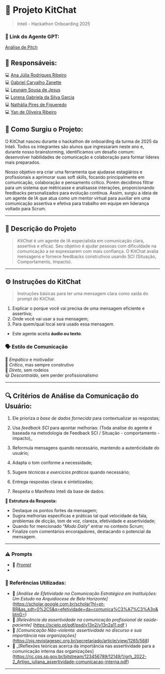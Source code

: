 # 🤖 Projeto KitChat 
> Inteli - Hackathon Onboarding 2025

### **🔗 Link do Agente GPT:**  
[Análise de Pitch](exemplo)

## **👥 Responsáveis:**  
💻 [Ana Júlia Rodrigues Ribeiro](https://github.com/anajuliarrod)  
💻 [Gabriel Carvalho Zanette](https://github.com/Zanette00)  
💻 [Leunam Sousa de Jesus](https://github.com/leeunam)  
💻 [Lorena Gabriela da Silva Garcia](https://github.com/loreggarcia)  
💻 [Nathália Pires de Figueredo](https://github.com/Nathaliapfigueredo)  
💻 [Yan de Oliveira Ribeiro](https://github.com/Zanette00)  

## **📖 Como Surgiu o Projeto:**

O KitChat nasceu durante o hackathon de onboarding da turma de 2025 da Inteli. Todos os integrantes são alunos que ingressaram neste ano e, durante nosso brainstorming, identificamos um desafio comum: desenvolver habilidades de comunicação e colaboração para formar líderes mais preparados.

Nosso objetivo era criar uma ferramenta que ajudasse estagiários e profissionais a aprimorar suas soft skills, focando principalmente em comunicação, colaboração e pensamento crítico. Porém decidimos filtrar para um sistema que métricasse e analisasse interações, proporcionando feedbacks personalizados para evolução contínua. Assim, surgiu a ideia de um agente de IA que atua como um mentor virtual para auxiliar em uma comunicação assertiva e efetiva para trabalho em equipe em liderança voltado para Scrum.

---

## **📄 Descrição do Projeto**  
> *KitChat* é um agente de IA especialista em comunicação clara, assertiva e eficaz. Seu objetivo é ajudar pessoas com dificuldade na comunicação a se expressarem com mais confiança. O KitChat avalia mensagens e fornece feedbacks construtivos usando SCI (Situação, Comportamento, Impacto).  


---

## **⚙️ Instruções do KitChat**  
> Instruções básicas para ter uma mensagem clara como saída do prompt do KitChat.
> 
01. Explicar o porque você vai precisa de uma mensagem eficiente e assertiva; <br>
02. Onde você vai usar a sua mensagem; <br>
03. Para quem/qual local será usado essa mensagem. <br>

- Este agente aceita **áudio ou texto**.

### **🗣️ Estilo de Comunicação**  
🤝 *Empático* e motivador  
🧠 *Crítico*, mas sempre construtivo  
🎯 *Direto*, sem rodeios  
😃 *Descontraído*, sem perder profissionalismo  

---

## **🔍 Critérios de Análise da Comunicação do Usuário:**  

01. Ele prioriza *a base de dados fornecida* para contextualizar as respostas;
02. Usa *feedback SCI* para apontar melhorias:
(Toda analise do agente é baseada na metodologia de Feedback SCI / Situação - comportamento - impacto)_

03. Reformula mensagens quando necessário, mantendo a autenticidade do usuário;
04. Adapta o tom conforme a necessidade;
05. Sugere *técnicas e exercícios práticos* quando necessário;
06. Entrega respostas claras e sintetizadas;
07. Respeita o Manifesto Inteli da base de dados.


**🎯 Estrutura da Resposta:**  
  - Destaque os pontos fortes da mensagem;
  - Sugira melhorias específicas e práticas tal qual velocidade da fala, problemas de dicção, tom de voz, clareza, efetividade e assertividade;
  - Quando for mencionado “*Modo Daily*” entrar no contexto Scrum;
  - Finalize com comentários encorajadores, destacando o potencial da mensagem.  

---
### **⚠️ Prompts**
- 📗 _[Prompt](https://github.com/leeunam/HackathonOnboarding2025/blob/main/prompts.txt)_
- 
### **📘 Referências Utilizadas:**  
- 📗 _[Análise de Efetividade na Comunicação Estratégica em Instituições: Um Estudo na Arquidiocese de Belo Horizonte]_ (https://scholar.google.com.br/scholar?hl=pt-BR&as_sdt=0%2C5&q=efetividade+da+comunica%C3%A7%C3%A3o&btnG=)
- 📙 _[Relevância da assertividade na comunicação profissional de saúde-paciente]_ (https://scielo.pt/pdf/psd/v13n2/v13n2a11.pdf )
- 📕 _[Comunicação Não-violenta: assertividade no discurso e sua importância nas organizações]_ (https://ojs.revistagesec.org.br/secretariado/article/view/1265/568)
- 📘 _[Reflexões teóricas acerca da importância nas assertividade para a comunicação interna das organizações] (https://ric.cps.sp.gov.br/bitstream/123456789/12149/1/grh_2022-2_Artigo_juliana_assertividade-comunicacao-interna.pdf)

---
